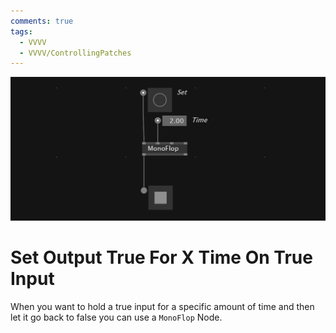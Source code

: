 ```yaml
---
comments: true
tags:
  - VVVV
  - VVVV/ControllingPatches
---
```

![alt text](./img/SetOutputTrueForXTime.png)
# Set Output True For X Time On True Input
When you want to hold a true input for a specific amount of time and then let it go back to false you can use a `MonoFlop` Node.


